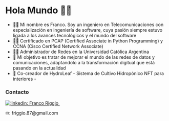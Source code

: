# Hola Mundo 👋😀

- 👨‍🎓 Mi nombre es Franco. Soy un ingeniero en Telecomunicaciones con especialización en ingeniería de software, cuya pasión siempre estuvo ligada a los avances tecnológicos y el mundo del software
- 👨‍💻 Certificado en PCAP (Certified Associate in Python Programming) y CCNA (Cisco Certified Network Associate)
- 👷‍♂️ Administrador de Redes en la Universidad Católica Argentina
- 🥇 Mi objetivo es tratar de mejorar el mundo de las redes de datos y comunicaciones, adaptandolo a la transformación digitual que está pasando en la actualidad
- 🍃 Co-creador de HydroLeaf - Sistema de Cultivo Hidropónico NFT para interiores -

### Contacto
<p>
  <a href="https://www.linkedin.com/in/franco-andres-riggio/" rel="nofollow noreferrer">
    <img src="https://i.stack.imgur.com/gVE0j.png" alt="linkedin">: Franco Riggio
  </a> &nbsp; 
  <p>✉: friggio.87@gmail.com</p>
</p>
